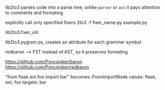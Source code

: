lib2to3 parses code into a parse tree, unlike `parser` or `ast` it pays attention to comments and formating

explicitly call only specified fixers
2to3 -f fixer_name.py example.py

lib2to3.fixer_util 

lib2to3 pygram.py, creates an attribute for each grammer symbol

redbaron --> FST instead of AST, so it preserves formating

https://github.com/Psycojoker/baron
https://github.com/Psycojoker/redbaron

"from flask.ext.foo import bar" becomes:
    FromImportNode 
        values: flask, ext, foo
        targets: bar